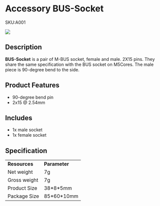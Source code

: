 # Accessory BUS-Socket

<el-tag effect="plain">SKU:A001</el-tag>

<div class="product_pic"><img src="assets/img/product_pics/accessory/bus_socket/acs_bus_socket_01.webp"></div>

## Description

**BUS-Socket** is a pair of M-BUS socket, female and male. 2X15 pins.  They share the same specification with the BUS socket on M5Cores. The male piece is 90-degree bend to the side.

## Product Features

- 90-degree bend pin
- 2x15 @ 2.54mm

## Includes
- 1x male socket
- 1x female socket

## Specification

<table>
   <tr style="font-weight:bold">
      <td>Resources</td>
      <td>Parameter</td>
   </tr>
   <tr>
      <td>Net weight</td>
      <td>7g</td>
   </tr>
   <tr>
      <td>Gross weight</td>
      <td>7g</td>
   </tr>
   <tr>
      <td>Product Size</td>
      <td>38*8*5mm</td>
   </tr>
   <tr>
      <td>Package Size</td>
      <td>85*60*10mm</td>
   </tr>
 </table>

<script>

   var purchase_link = 'https://m5stack.com/collections/m5-accessory/products/2x15-pin-headers-socket';

   anchor_search(purchase_link);
   scrollFunc();

</script>